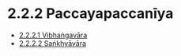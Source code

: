 

# 2.2.2 Paccayapaccanīya

* [2.2.2.1 Vibhaṅgavāra](2.2.2/2.2.2.1.md)
* [2.2.2.2 Saṅkhyāvāra](2.2.2/2.2.2.2.md)



